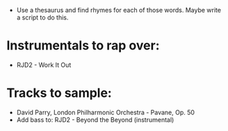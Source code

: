  - Use a thesaurus and find rhymes for each of those words. Maybe write a script to do this.  

# Instrumentals to rap over:
- RJD2 - Work It Out

# Tracks to sample:
- David Parry, London Philharmonic Orchestra - Pavane, Op. 50
- Add bass to: RJD2 - Beyond the Beyond (instrumental) 